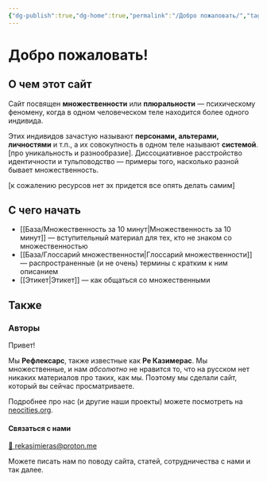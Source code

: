 ```yaml
---
{"dg-publish":true,"dg-home":true,"permalink":"/Добро пожаловать/","tags":["gardenEntry"],"dgPassFrontmatter":true}
---
```



# Добро пожаловать!
## О чем этот сайт
Сайт посвящен **множественности** или **плюральности** — психическому феномену, когда в одном человеческом теле находится более одного индивида.

Этих индивидов зачастую называют **персонами, альтерами, личностями** и т.п., а их совокупность в одном теле называют **системой**. [про уникальность и разнообразие]. Диссоциативное расстройство идентичности и тульповодство — примеры того, насколько разной бывает множественность.

[к сожалению ресурсов нет эх придется все опять делать самим]

## С чего начать
- [[База/Множественность за 10 минут\|Множественность за 10 минут]] — вступительный материал для тех, кто не знаком со множественностью
- [[База/Глоссарий множественности\|Глоссарий множественности]] — распространенные (и не очень) термины с кратким к ним описанием
- [[Этикет\|Этикет]] — как общаться со множественными

## Также
### Авторы
Привет! 

Мы **Рефлексарс**, также известные как **Ре Казимерас**. Мы множественные, и нам *абсолютно* не нравится то, что на русском нет никаких материалов про таких, как мы. Поэтому мы сделали сайт, который вы сейчас просматриваете.

Подробнее про нас (и другие наши проекты) можете посмотреть на [neocities.org](https://reflexars.neocities.org/).
#### Связаться с нами

<a href=“mailto:rekasimieras@proton.me”>💌 rekasimieras@proton.me</a>

Можете писать нам по поводу сайта, статей, сотрудничества с нами и так далее.